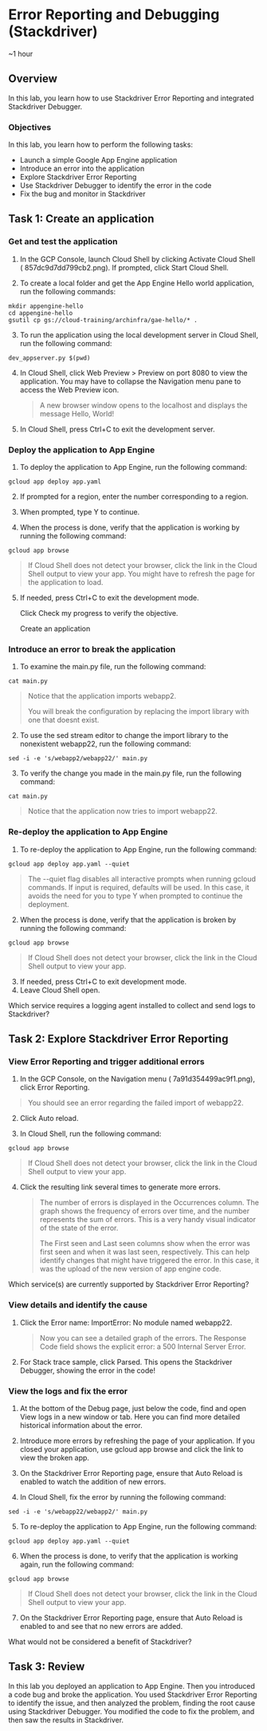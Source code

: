 # Error Reporting and Debugging (Stackdriver)

~1 hour

## Overview

In this lab, you learn how to use Stackdriver Error Reporting and integrated Stackdriver Debugger.

### Objectives

In this lab, you learn how to perform the following tasks:

* Launch a simple Google App Engine application
* Introduce an error into the application
* Explore Stackdriver Error Reporting
* Use Stackdriver Debugger to identify the error in the code
* Fix the bug and monitor in Stackdriver

## Task 1: Create an application

### Get and test the application

1. In the GCP Console, launch Cloud Shell by clicking Activate Cloud Shell ( 857dc9d7dd799cb2.png). If prompted, click Start Cloud Shell.

2. To create a local folder and get the App Engine Hello world application, run the following commands:

```shell
mkdir appengine-hello
cd appengine-hello
gsutil cp gs://cloud-training/archinfra/gae-hello/* .
```

3. To run the application using the local development server in Cloud Shell, run the following command:

`dev_appserver.py $(pwd)`

4. In Cloud Shell, click Web Preview > Preview on port 8080 to view the application. You may have to collapse the Navigation menu pane to access the Web Preview icon.

   > A new browser window opens to the localhost and displays the message Hello, World!

5. In Cloud Shell, press Ctrl+C to exit the development server.

### Deploy the application to App Engine

1. To deploy the application to App Engine, run the following command:

`gcloud app deploy app.yaml`

2. If prompted for a region, enter the number corresponding to a region.

3. When prompted, type Y to continue.

4. When the process is done, verify that the application is working by running the following command:

`gcloud app browse`

> If Cloud Shell does not detect your browser, click the link in the Cloud Shell output to view your app. You might have to refresh the page for the application to load.

5. If needed, press Ctrl+C to exit the development mode.

   Click Check my progress to verify the objective.

   Create an application

### Introduce an error to break the application

1. To examine the main.py file, run the following command:

`cat main.py`

   > Notice that the application imports webapp2.
   > 
   > You will break the configuration by replacing the import library with one that doesnt exist.

2. To use the sed stream editor to change the import library to the nonexistent webapp22, run the following command:

`sed -i -e 's/webapp2/webapp22/' main.py`

3. To verify the change you made in the main.py file, run the following command:

`cat main.py`

> Notice that the application now tries to import webapp22.

### Re-deploy the application to App Engine

1. To re-deploy the application to App Engine, run the following command:

`gcloud app deploy app.yaml --quiet`

> The --quiet flag disables all interactive prompts when running gcloud commands. If input is required, defaults will be used. In this case, it avoids the need for you to type Y when prompted to continue the deployment.

2. When the process is done, verify that the application is broken by running the following command:

`gcloud app browse`

> If Cloud Shell does not detect your browser, click the link in the Cloud Shell output to view your app.

3. If needed, press Ctrl+C to exit development mode.
4. Leave Cloud Shell open.

Which service requires a logging agent installed to collect and send logs to Stackdriver?


## Task 2: Explore Stackdriver Error Reporting

### View Error Reporting and trigger additional errors

1. In the GCP Console, on the Navigation menu ( 7a91d354499ac9f1.png), click Error Reporting.

> You should see an error regarding the failed import of webapp22.

2. Click Auto reload.

3. In Cloud Shell, run the following command:

`gcloud app browse`

> If Cloud Shell does not detect your browser, click the link in the Cloud Shell output to view your app.

4. Click the resulting link several times to generate more errors.

   > The number of errors is displayed in the Occurrences column. The graph shows the frequency of errors over time, and the number represents the sum of errors. This is a very handy visual indicator of the state of the error.
   > 
   > The First seen and Last seen columns show when the error was first seen and when it was last seen, respectively. This can help identify changes that might have triggered the error. In this case, it was the upload of the new version of app engine code.

Which service(s) are currently supported by Stackdriver Error Reporting?

### View details and identify the cause

1. Click the Error name: ImportError: No module named webapp22.

   > Now you can see a detailed graph of the errors. The Response Code field shows the explicit error: a 500 Internal Server Error.

2. For Stack trace sample, click Parsed. This opens the Stackdriver Debugger, showing the error in the code!

### View the logs and fix the error

1. At the bottom of the Debug page, just below the code, find and open View logs in a new window or tab. Here you can find more detailed historical information about the error.

2. Introduce more errors by refreshing the page of your application. If you closed your application, use gcloud app browse and click the link to view the broken app.

3. On the Stackdriver Error Reporting page, ensure that Auto Reload is enabled to watch the addition of new errors.

4. In Cloud Shell, fix the error by running the following command:

`sed -i -e 's/webapp22/webapp2/' main.py`

5. To re-deploy the application to App Engine, run the following command:

`gcloud app deploy app.yaml --quiet`

6. When the process is done, to verify that the application is working again, run the following command:

`gcloud app browse`

   > If Cloud Shell does not detect your browser, click the link in the Cloud Shell output to view your app.

7. On the Stackdriver Error Reporting page, ensure that Auto Reload is enabled to and see that no new errors are added.

What would not be considered a benefit of Stackdriver?


## Task 3: Review

In this lab you deployed an application to App Engine. Then you introduced a code bug and broke the application. You used Stackdriver Error Reporting to identify the issue, and then analyzed the problem, finding the root cause using Stackdriver Debugger. You modified the code to fix the problem, and then saw the results in Stackdriver.

